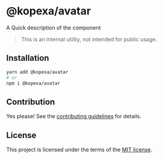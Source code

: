 # @kopexa/avatar

A Quick description of the component

> This is an internal utility, not intended for public usage.

## Installation

```sh
yarn add @kopexa/avatar
# or
npm i @kopexa/avatar
```

## Contribution

Yes please! See the
[contributing guidelines](https://github.com/kopexa-grc/sight/blob/master/CONTRIBUTING.md)
for details.

## License

This project is licensed under the terms of the
[MIT license](https://github.com/kopexa-grc/sight/blob/master/LICENSE).